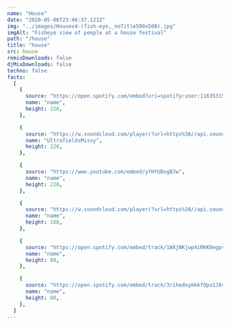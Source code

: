 ```yaml
---
name: "House"
date: "2020-05-06T23:46:37.121Z"
img: "../images/Housev4-(fish-eye,_noTitle500x500).jpg"
imgAlt: "Fisheye view of people at a house festival"
path: "/house"
title: "house"
src: house
remixDownloads: false
djMixDownloads: false
techno: false
facts:
  [
    {
      source: "https://open.spotify.com/embed?uri=spotify:user:1163531592:playlist:3F06NSn0Zf6tIIRcraeKe9&amp;size=detail&amp;theme=light&amp;show-count=1",
      name: "name",
      height: 220,
    },

    {
      source: "https://w.soundcloud.com/player/?url=https%3A//api.soundcloud.com/tracks/923486665&color=%23ff5500&auto_play=false&hide_related=false&show_comments=false&show_user=true&show_reposts=false&show_teaser=true&visual=true",
      name: "UltrafieldsMissy",
      height: 220,
    },

    {
      source: "https://www.youtube.com/embed/yYHYUDogBJw",
      name: "name",
      height: 220,
    },

    {
      source: "https://w.soundcloud.com/player/?url=https%3A//api.soundcloud.com/tracks/668714891&color=%23ff5500&auto_play=false&hide_related=false&show_comments=true&show_user=true&show_reposts=false&show_teaser=true&visual=true",
      name: "name",
      height: 160,
    },

    {
      source: "https://open.spotify.com/embed/track/1WXjNKjwp4iRKK0egpv7Rt",
      name: "name",
      height: 80,
    },

    {
      source: "https://open.spotify.com/embed/track/3rihedoymkkfQpa1J6vE0Q",
      name: "name",
      height: 80,
    },
  ]
---
```

